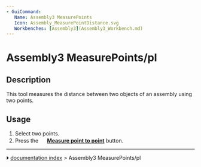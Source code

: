```yaml
---
- GuiCommand:
   Name: Assembly3 MeasurePoints
   Icon: Assembly_MeasurePointDistance.svg
   Workbenches: [Assembly3](Assembly3_Workbench.md)
---
```


# Assembly3 MeasurePoints/pl

## Description

This tool measures the distance between two objects of an assembly using two points.

## Usage

1.  Select two points.
2.  Press the **<img src="images/Assembly_MeasurePointDistance.svg" width=16px> [Measure point to point](Assembly3_MeasurePoints.md)** button.



---
⏵ [documentation index](../README.md) > Assembly3 MeasurePoints/pl
